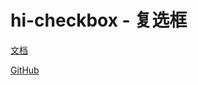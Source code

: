 # hi-checkbox - 复选框

[文档](https://chenshuangxinxi.github.io/hi-uniapp-ui-guide/components/checkbox.html)

[GitHub](https://github.com/ChenShuangXinXi/hi-uniapp-ui)
